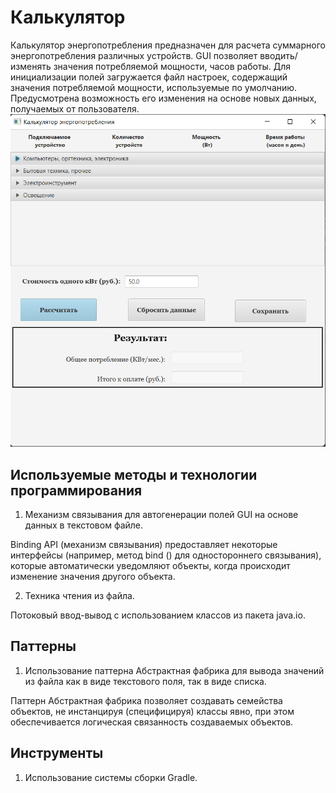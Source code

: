 # Калькулятор
Калькулятор энергопотребления предназначен для расчета суммарного энергопотребления различных устройств. GUI позволяет вводить/изменять значения потребляемой мощности, часов работы. Для инициализации полей загружается файл настроек, содержащий значения потребляемой мощности, используемые по умолчанию. Предусмотрена возможность его изменения на основе новых данных, получаемых от пользователя.
![Image alt](../img/Screenshot_Calculator.png)
## Используемые методы и технологии программирования
  1. Механизм связывания для автогенерации полей GUI на основе данных в текстовом файле.
  
  Binding API (механизм связывания) предоставляет некоторые интерфейсы (например, метод bind () для одностороннего связывания), которые автоматически уведомляют объекты, когда происходит изменение значения другого объекта.
  
  2. Техника чтения из файла.
  
  Потоковый ввод-вывод с использованием классов из пакета java.io.
## Паттерны  
  1.	Использование паттерна Абстрактная фабрика для вывода значений из файла как в виде текстового поля, так в виде списка.
 
Паттерн Абстрактная фабрика позволяет создавать  семейства объектов, не инстанцируя (специфицируя) классы явно, при  этом  обеспечивается логическая связанность создаваемых объектов. 
## Инструменты
  1. Использование системы сборки Gradle.


